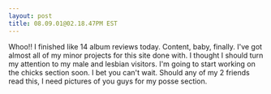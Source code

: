 ```yaml
---
layout: post
title: 08.09.01@02.18.47PM EST
---
```


Whoo!! I finished like 14 album reviews today. Content, baby, finally. I've
got almost all of my minor projects for this site done with. I thought I
should turn my attention to my male and lesbian visitors. I'm going to start
working on the chicks section soon. I bet you can't wait. Should any of my 2
friends read this, I need pictures of you guys for my posse section.
